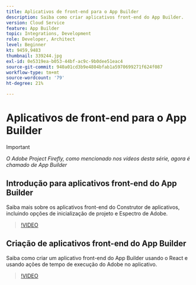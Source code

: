 ```yaml
---
title: Aplicativos de front-end para o App Builder
description: Saiba como criar aplicativos front-end do App Builder.
version: Cloud Service
feature: App Builder
topic: Integrations, Development
role: Developer, Architect
level: Beginner
kt: 9459,9483
thumbnail: 339244.jpg
exl-id: 0e5319ea-b053-44bf-ac9c-9b0dee51eac4
source-git-commit: 940a01cd3b9e4804bfab1a5970699271f624f087
workflow-type: tm+mt
source-wordcount: '79'
ht-degree: 21%

---
```


# Aplicativos de front-end para o App Builder

>[!IMPORTANT]
>
> _O Adobe Project Firefly, como mencionado nos vídeos desta série, agora é chamado de App Builder_

## Introdução para aplicativos front-end do App Builder

Saiba mais sobre os aplicativos front-end do Construtor de aplicativos, incluindo opções de inicialização de projeto e Espectro de Adobe.

>[!VIDEO](https://video.tv.adobe.com/v/339247/?quality=12&learn=on)

## Criação de aplicativos front-end do App Builder

Saiba como criar um aplicativo front-end do App Builder usando o React e usando ações de tempo de execução do Adobe no aplicativo.

>[!VIDEO](https://video.tv.adobe.com/v/339248/?quality=12&learn=on)

